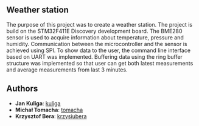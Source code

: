 ## Weather station
The purpose of this project was to create a weather station. The project is build on the STM32F411E Discovery development board. The BME280 sensor is used to acquire information 
about temperature, pressure and humidity. Communication between the microcontroller and the sensor is achieved using SPI. To show data to the user, the command line interface
based on UART was implemented. Buffering data using the ring buffer structure was implemented so that user can get both latest measurements and average measurements from last 3 
minutes. 

## Authors
* **Jan Kuliga**: [kuliga](https://github.com/kuliga)
* **Michał Tomacha**: [tomacha](https://github.com/tomacha)
* **Krzysztof Bera**: [krzysiubera](https://github.com/krzysiubera)

